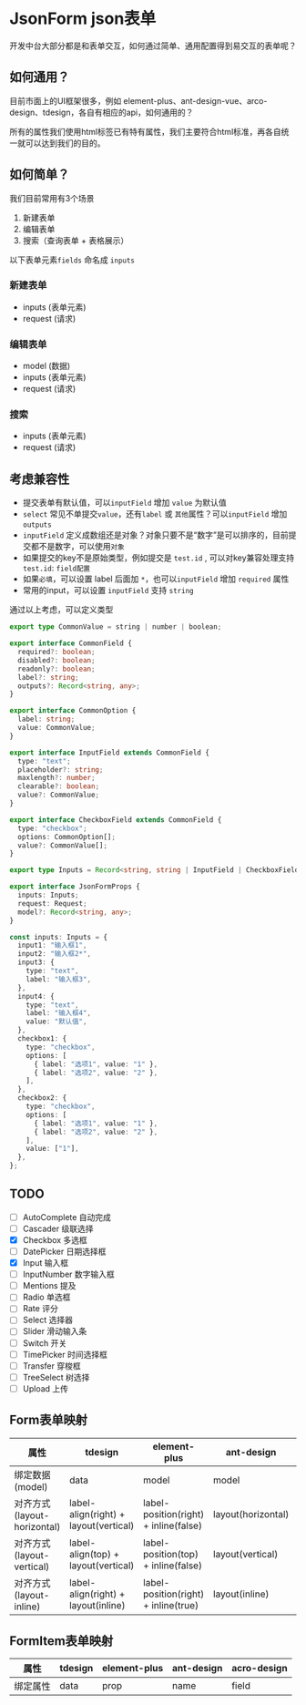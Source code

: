 # JsonForm json表单

开发中台大部分都是和表单交互，如何通过简单、通用配置得到易交互的表单呢？

## 如何通用？

目前市面上的UI框架很多，例如 element-plus、ant-design-vue、arco-design、tdesign，各自有相应的api，如何通用的？

所有的属性我们使用html标签已有特有属性，我们主要符合html标准，再各自统一就可以达到我们的目的。

## 如何简单？

我们目前常用有3个场景

1. 新建表单
2. 编辑表单
3. 搜索（查询表单 + 表格展示）

以下表单元素`fields` 命名成 `inputs`

### 新建表单

* inputs (表单元素)
* request (请求)

### 编辑表单

* model (数据)
* inputs (表单元素)
* request (请求)

### 搜索

* inputs (表单元素)
* request (请求)

## 考虑兼容性

* 提交表单有默认值，可以`inputField` 增加 `value` 为默认值
* `select` 常见不单提交`value`，还有`label` 或 `其他`属性？可以`inputField` 增加 `outputs`
* `inputField` 定义成数组还是对象？对象只要不是“数字”是可以排序的，目前提交都不是数字，可以使用`对象`
* 如果提交的key不是原始类型，例如提交是 `test.id` , 可以对key兼容处理支持 `test.id`: `field配置`
* 如果`必填`，可以设置 label 后面加 `*`，也可以`inputField` 增加 `required` 属性
* 常用的input，可以设置 `inputField` 支持 `string`

通过以上考虑，可以定义类型

```typescript
export type CommonValue = string | number | boolean;

export interface CommonField {
  required?: boolean;
  disabled?: boolean;
  readonly?: boolean;
  label?: string;
  outputs?: Record<string, any>;
}

export interface CommonOption {
  label: string;
  value: CommonValue;
}

export interface InputField extends CommonField {
  type: "text";
  placeholder?: string;
  maxlength?: number;
  clearable?: boolean;
  value?: CommonValue;
}

export interface CheckboxField extends CommonField {
  type: "checkbox";
  options: CommonOption[];
  value?: CommonValue[];
}

export type Inputs = Record<string, string | InputField | CheckboxField>;

export interface JsonFormProps {
  inputs: Inputs;
  request: Request;
  model?: Record<string, any>;
}

const inputs: Inputs = {
  input1: "输入框1",
  input2: "输入框2*",
  input3: {
    type: "text",
    label: "输入框3",
  },
  input4: {
    type: "text",
    label: "输入框4",
    value: "默认值",
  },
  checkbox1: {
    type: "checkbox",
    options: [
      { label: "选项1", value: "1" },
      { label: "选项2", value: "2" },
    ],
  },
  checkbox2: {
    type: "checkbox",
    options: [
      { label: "选项1", value: "1" },
      { label: "选项2", value: "2" },
    ],
    value: ["1"],
  },
};

```

## TODO

- [ ] AutoComplete 自动完成
- [ ] Cascader 级联选择
- [x] Checkbox 多选框
- [ ] DatePicker 日期选择框
- [x] Input 输入框
- [ ] InputNumber 数字输入框
- [ ] Mentions 提及
- [ ] Radio 单选框
- [ ] Rate 评分
- [ ] Select 选择器
- [ ] Slider 滑动输入条
- [ ] Switch 开关
- [ ] TimePicker 时间选择框
- [ ] Transfer 穿梭框
- [ ] TreeSelect 树选择
- [ ] Upload 上传

## Form表单映射

| 属性                        | tdesign                               | element-plus                          | ant-design         | acro-design           |
|---------------------------|---------------------------------------|---------------------------------------|--------------------|-----------------------|
| 绑定数据(model)             | data                                  | model                                 | model              | model                 |
| 对齐方式(layout-horizontal) | label-align(right) + layout(vertical) | label-position(right) + inline(false) | layout(horizontal) | layout(horizontal) |
| 对齐方式(layout-vertical)   | label-align(top) + layout(vertical)   | label-position(top) + inline(false)   | layout(vertical)   | layout(vertical)   |
| 对齐方式(layout-inline)     | label-align(right) + layout(inline)   | label-position(right) + inline(true)  | layout(inline)     | layout(inline)     |

## FormItem表单映射

| 属性     | tdesign | element-plus | ant-design | acro-design |
|--------|---------|--------------|------------|-------------|
| 绑定属性 | data    | prop         | name       | field       |